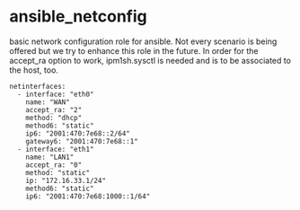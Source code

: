 # ansible_netconfig
basic network configuration role for ansible. Not every scenario is being offered but we try to enhance this role in the future.
In order for the accept_ra option to work, ipm1sh.sysctl is needed and is to be associated to the host, too.
```
netinterfaces:
  - interface: "eth0"
    name: "WAN"
    accept_ra: "2"
    method: "dhcp"
    method6: "static"
    ip6: "2001:470:7e68::2/64"
    gateway6: "2001:470:7e68::1"
  - interface: "eth1"
    name: "LAN1"
    accept_ra: "0"
    method: "static"
    ip: "172.16.33.1/24"
    method6: "static"
    ip6: "2001:470:7e68:1000::1/64"
```
